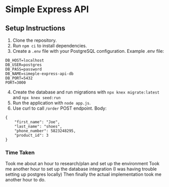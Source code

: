 # Simple Express API

## Setup Instructions

1. Clone the repository.
2. Run `npm ci` to install dependencies.
3. Create a `.env` file with your PostgreSQL configuration.
Example .env file:
```
DB_HOST=localhost
DB_USER=postgres
DB_PASS=password
DB_NAME=simeple-express-api-db
DB_PORT=5432
PORT=3000
```
4. Create the database and run migrations with `npx knex migrate:latest` and `npx knex seed:run`
5. Run the application with `node app.js`.
6. Use curl to call `/order` POST endpoint.
Body:
```
{
    "first_name": "Joe",
    "last_name": "shoes",
    "phone_number": 5823248295,
    "product_id": 3
}
```

### Time Taken
Took me about an hour to research/plan and set up the environment
Took me another hour to set up the database integration (I was having trouble setting up postgres locally)
Then finally the actual implementation took me another hour to do.
